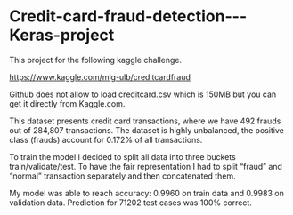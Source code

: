 # Credit-card-fraud-detection---Keras-project

This project for the following kaggle challenge. 

https://www.kaggle.com/mlg-ulb/creditcardfraud

Github does not allow to load creditcard.csv which is 150MB but you can get it directly from Kaggle.com.

 This dataset presents credit card transactions, where we have 492 frauds out of 284,807 transactions. The dataset is highly unbalanced, the positive class (frauds) account for 0.172% of all transactions.

To train the model I decided to split all data into three buckets train/validate/test. To have the fair representation I had to split “fraud” and “normal” transaction separately and then concatenated them.

My model was able to reach accuracy: 0.9960 on train data and 0.9983 on validation data. Prediction for 71202 test cases was 100% correct. 
